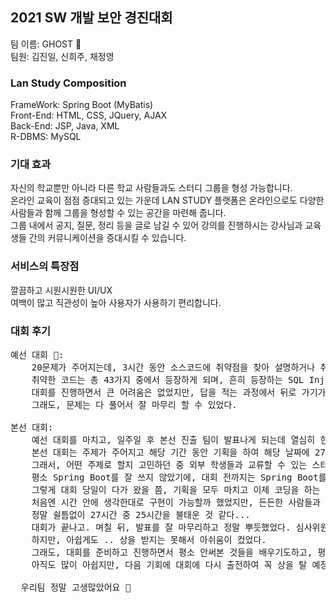 ## 2021 SW 개발 보안 경진대회 
   
팀 이름: GHOST 👻   
팀원: 김진일, 신희주, 채정영

### Lan Study Composition 
FrameWork: Spring Boot (MyBatis)     
Front-End: HTML, CSS, JQuery, AJAX    
Back-End: JSP, Java, XML    
R-DBMS: MySQL     

### 기대 효과 
자신의 학교뿐만 아니라 다른 학교 사람들과도 스터디 그룹을 형성 가능합니다.  
온라인 교육이 점점 증대되고 있는 가운데 LAN STUDY 플랫폼은 온라인으로도 다양한 사람들과 함께 그룹을 형성할 수 있는 공간을 마련해 줍니다.   
그룹 내에서 공지, 질문, 정리 등을 글로 남길 수 있어 강의를 진행하시는 강사님과 교육생들 간의 커뮤니케이션을 증대시킬 수 있습니다.

### 서비스의 특장점 
깔끔하고 시원시원한  UI/UX   
여백이 많고 직관성이 높아 사용자가 사용하기 편리합니다.   

### 대회 후기
<pre>
예선 대회 👅:    
    20문제가 주어지는데, 3시간 동안 소스코드에 취약점을 찾아 설명하거나 취약한 코드를 올바르게 수정하여 보안하는 방식으로 진행되었다.    
    취약한 코드는 총 43가지 중에서 등장하게 되며, 흔히 등장하는 SQL Injection, Command Injection, XSS 등의 보안 기법들에 대해 다룬다.  
    대회를 진행하면서 큰 어려움은 없었지만, 답을 적는 과정에서 뒤로 가기가 되어 15분 동안 적은 답이 싹 사라진 불상사가 발생하긴 했다.. 후...
    그래도, 문제는 다 풀어서 잘 마무리 할 수 있었다. 

본선 대회:    
    예선 대회를 마치고, 일주일 후 본선 진출 팀이 발표나게 되는데 열심히 한 덕에 본선에 진출할 수 있었다.    
    본선 대회는 주제가 주어지고 해당 기간 동안 기획을 하여 해당 날짜에 27시간 동안 해커톤을 진행하는 방식이었다.  
    그래서, 어떤 주제로 할지 고민하던 중 외부 학생들과 교류할 수 있는 스터디 웹 사이트가 있으면 좋을 것 같아 만들게 되었다. 
    평소 Spring Boot를 잘 쓰지 않았기에, 대회 전까지는 Spring Boot를 사용법을 익히고 Controller, Model, View를 나누어 작업하는 연습을 계속했었다.   
    그렇게 대회 당일이 다가 왔을 쯤, 기획을 모두 마치고 이제 코딩을 하는 시간이 왔다.   
    처음엔 시간 안에 생각한대로 구현이 가능할까 했었지만, 든든한 사람들과 함께 했기에 많은 기능들을 구현하고, 디자인도 매우 깔끔하고 예쁘게 잘 만들 수 있었다.   
    정말 쉴틈없이 27시간 중 25시간을 불태운 것 같다... 
    대회가 끝나고. 며칠 뒤, 발표를 잘 마무리하고 정말 뿌듯했었다. 심사위원분께서도 기능을 다양하게 구현했다고 하셔서, 상을 받을 것이라 예상하고 있었다. 
    하지만, 아쉽게도 .. 상을 받지는 못해서 아쉬움이 컸었다.  
    그래도, 대회를 준비하고 진행하면서 평소 안써본 것들을 배우기도하고, 평소 웹 해킹만 공부하다가 웹 보안에 대해 진지하게 공부를 할 수 있었기에 정말 좋은 경험이었다. 
    아직도 많이 아쉽지만, 다음 기회에 대회에 다시 출전하여 꼭 상을 탈 예정이다. 😡
  
  우리팀 정말 고생많았어요 🥰
</pre>











